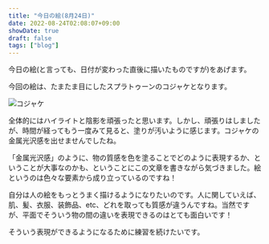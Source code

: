 ```yaml
---
title: "今日の絵(8月24日)"
date: 2022-08-24T02:08:07+09:00
showDate: true
draft: false
tags: ["blog"]
---
```


今日の絵(と言っても、日付が変わった直後に描いたものですが)をあげます。

今回の絵は、たまたま目にしたスプラトゥーンのコジャケとなります。

<!--more-->

![コジャケ](/img/220824.jpg)

全体的にはハイライトと陰影を頑張ったと思います。しかし、頑張りはしましたが、時間が経ってもう一度みて見ると、塗りが汚いように感じます。コジャケの金属光沢感を出せませんでしたね。

「金属光沢感」のように、物の質感を色を塗ることでどのように表現するか、ということが大事なのかも、ということにこの文章を書きながら気づきました。絵というのは色々な要素から成り立っているのですね！　

自分は人の絵をもっとうまく描けるようになりたいのです。人に関していえば、肌、髪、衣服、装飾品、etc、どれを取っても質感が違うんですね。当然ですが、平面でそういう物の間の違いを表現できるのはとても面白いです！

そういう表現ができるようになるために練習を続けたいです。
